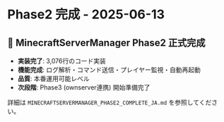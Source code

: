 # Phase2 完成 - 2025-06-13

## 🎉 MinecraftServerManager Phase2 正式完成

- **実装完了**: 3,076行のコード実装
- **機能完成**: ログ解析・コマンド送信・プレイヤー監視・自動再起動
- **品質**: 本番運用可能レベル
- **次段階**: Phase3 (ownserver連携) 開始準備完了

詳細は `MINECRAFTSERVERMANAGER_PHASE2_COMPLETE_JA.md` を参照してください。
